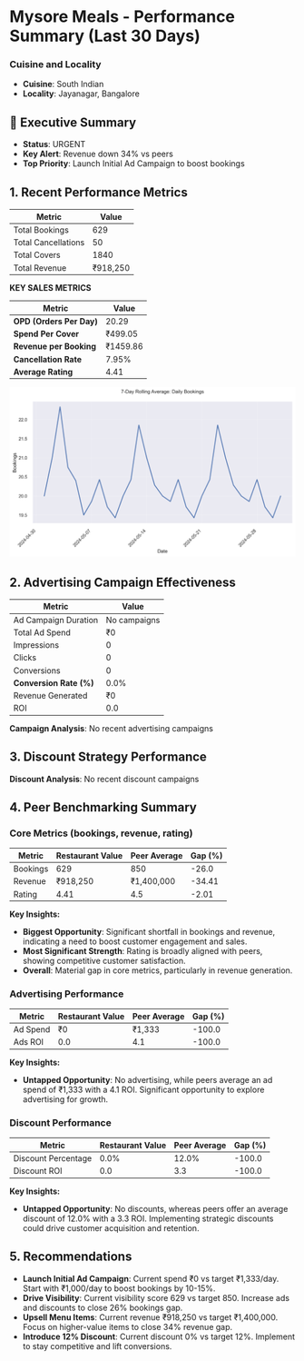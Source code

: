 # Mysore Meals - Performance Summary (Last 30 Days)

### Cuisine and Locality
- **Cuisine**: South Indian
- **Locality**: Jayanagar, Bangalore

## 🚨 Executive Summary
- **Status**: URGENT
- **Key Alert**: Revenue down 34% vs peers
- **Top Priority**: Launch Initial Ad Campaign to boost bookings

## 1. Recent Performance Metrics

| Metric               | Value       |
|----------------------|-------------|
| Total Bookings       | 629         |
| Total Cancellations  | 50          |
| Total Covers         | 1840        |
| Total Revenue        | ₹918,250    |

**KEY SALES METRICS**

| Metric               | Value       |
|----------------------|-------------|
| **OPD (Orders Per Day)** | 20.29      |
| **Spend Per Cover**  | ₹499.05     |
| **Revenue per Booking** | ₹1459.86   |
| **Cancellation Rate** | 7.95%       |
| **Average Rating**   | 4.41        |

![Bookings Rolling 7-Day](plots/bookings_rolling_7day.png)

## 2. Advertising Campaign Effectiveness

| Metric               | Value       |
|----------------------|-------------|
| Ad Campaign Duration | No campaigns|
| Total Ad Spend       | ₹0          |
| Impressions          | 0           |
| Clicks               | 0           |
| Conversions          | 0           |
| **Conversion Rate (%)** | 0.0%     |
| Revenue Generated    | ₹0          |
| ROI                  | 0.0         |

**Campaign Analysis**: No recent advertising campaigns

## 3. Discount Strategy Performance

**Discount Analysis**: No recent discount campaigns

## 4. Peer Benchmarking Summary

### Core Metrics (bookings, revenue, rating)

| Metric       | Restaurant Value | Peer Average | Gap (%)     |
|--------------|------------------|--------------|-------------|
| Bookings     | 629              | 850          | -26.0       |
| Revenue      | ₹918,250         | ₹1,400,000   | -34.41      |
| Rating       | 4.41             | 4.5          | -2.01       |

**Key Insights:**
- **Biggest Opportunity**: Significant shortfall in bookings and revenue, indicating a need to boost customer engagement and sales.
- **Most Significant Strength**: Rating is broadly aligned with peers, showing competitive customer satisfaction.
- **Overall**: Material gap in core metrics, particularly in revenue generation.

### Advertising Performance

| Metric       | Restaurant Value | Peer Average | Gap (%)     |
|--------------|------------------|--------------|-------------|
| Ad Spend     | ₹0               | ₹1,333       | -100.0      |
| Ads ROI      | 0.0              | 4.1          | -100.0      |

**Key Insights:**
- **Untapped Opportunity**: No advertising, while peers average an ad spend of ₹1,333 with a 4.1 ROI. Significant opportunity to explore advertising for growth.

### Discount Performance

| Metric                | Restaurant Value | Peer Average | Gap (%)     |
|-----------------------|------------------|--------------|-------------|
| Discount Percentage   | 0.0%             | 12.0%        | -100.0      |
| Discount ROI          | 0.0              | 3.3          | -100.0      |

**Key Insights:**
- **Untapped Opportunity**: No discounts, whereas peers offer an average discount of 12.0% with a 3.3 ROI. Implementing strategic discounts could drive customer acquisition and retention.

## 5. Recommendations
- **Launch Initial Ad Campaign**: Current spend ₹0 vs target ₹1,333/day. Start with ₹1,000/day to boost bookings by 10-15%.
- **Drive Visibility**: Current visibility score 629 vs target 850. Increase ads and discounts to close 26% bookings gap.
- **Upsell Menu Items**: Current revenue ₹918,250 vs target ₹1,400,000. Focus on higher-value items to close 34% revenue gap.
- **Introduce 12% Discount**: Current discount 0% vs target 12%. Implement to stay competitive and lift conversions.